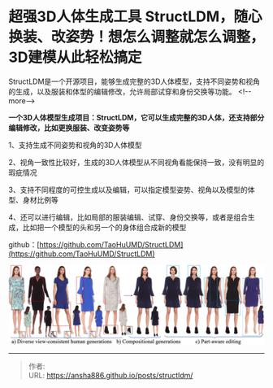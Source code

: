 # 超强3D人体生成工具 StructLDM，随心换装、改姿势！想怎么调整就怎么调整，3D建模从此轻松搞定

StructLDM是一个开源项目，能够生成完整的3D人体模型，支持不同姿势和视角的生成，以及服装和体型的编辑修改，允许局部试穿和身份交换等功能。
&lt;!--more--&gt;

**一个3D人体模型生成项目：StructLDM，它可以生成完整的3D人体，还支持部分编辑修改，比如更换服装、改变姿势等**

1、支持生成不同姿势和视角的3D人体模型

2、视角一致性比较好，生成的3D人体模型从不同视角看能保持一致，没有明显的瑕疵情况

3、支持不同程度的可控生成以及编辑，可以指定模型姿势、视角以及模型的体型、身材比例等

4、还可以进行编辑，比如局部的服装编辑、试穿、身份交换等，或者是组合生成，比如把一个模型的头和另一个的身体组合成新的模型

github：[https://github.com/TaoHuUMD/StructLDM](https://github.com/TaoHuUMD/StructLDM)

![](https://raw.githubusercontent.com/ansha886/blog-images/master/StructLDM.webp)

---

> 作者:   
> URL: https://ansha886.github.io/posts/structldm/  

